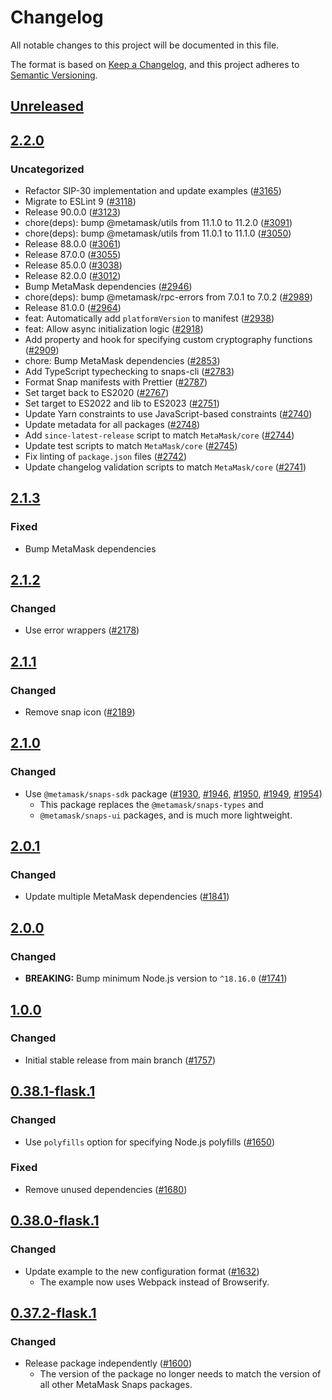 # Changelog

All notable changes to this project will be documented in this file.

The format is based on [Keep a Changelog](https://keepachangelog.com/en/1.0.0/),
and this project adheres to [Semantic Versioning](https://semver.org/spec/v2.0.0.html).

## [Unreleased]

## [2.2.0]

### Uncategorized

- Refactor SIP-30 implementation and update examples ([#3165](https://github.com/MetaMask/snaps/pull/3165))
- Migrate to ESLint 9 ([#3118](https://github.com/MetaMask/snaps/pull/3118))
- Release 90.0.0 ([#3123](https://github.com/MetaMask/snaps/pull/3123))
- chore(deps): bump @metamask/utils from 11.1.0 to 11.2.0 ([#3091](https://github.com/MetaMask/snaps/pull/3091))
- chore(deps): bump @metamask/utils from 11.0.1 to 11.1.0 ([#3050](https://github.com/MetaMask/snaps/pull/3050))
- Release 88.0.0 ([#3061](https://github.com/MetaMask/snaps/pull/3061))
- Release 87.0.0 ([#3055](https://github.com/MetaMask/snaps/pull/3055))
- Release 85.0.0 ([#3038](https://github.com/MetaMask/snaps/pull/3038))
- Release 82.0.0 ([#3012](https://github.com/MetaMask/snaps/pull/3012))
- Bump MetaMask dependencies ([#2946](https://github.com/MetaMask/snaps/pull/2946))
- chore(deps): bump @metamask/rpc-errors from 7.0.1 to 7.0.2 ([#2989](https://github.com/MetaMask/snaps/pull/2989))
- Release 81.0.0 ([#2964](https://github.com/MetaMask/snaps/pull/2964))
- feat: Automatically add `platformVersion` to manifest ([#2938](https://github.com/MetaMask/snaps/pull/2938))
- feat: Allow async initialization logic ([#2918](https://github.com/MetaMask/snaps/pull/2918))
- Add property and hook for specifying custom cryptography functions ([#2909](https://github.com/MetaMask/snaps/pull/2909))
- chore: Bump MetaMask dependencies ([#2853](https://github.com/MetaMask/snaps/pull/2853))
- Add TypeScript typechecking to snaps-cli ([#2783](https://github.com/MetaMask/snaps/pull/2783))
- Format Snap manifests with Prettier ([#2787](https://github.com/MetaMask/snaps/pull/2787))
- Set target back to ES2020 ([#2767](https://github.com/MetaMask/snaps/pull/2767))
- Set target to ES2022 and lib to ES2023 ([#2751](https://github.com/MetaMask/snaps/pull/2751))
- Update Yarn constraints to use JavaScript-based constraints ([#2740](https://github.com/MetaMask/snaps/pull/2740))
- Update metadata for all packages ([#2748](https://github.com/MetaMask/snaps/pull/2748))
- Add `since-latest-release` script to match `MetaMask/core` ([#2744](https://github.com/MetaMask/snaps/pull/2744))
- Update test scripts to match `MetaMask/core` ([#2745](https://github.com/MetaMask/snaps/pull/2745))
- Fix linting of `package.json` files ([#2742](https://github.com/MetaMask/snaps/pull/2742))
- Update changelog validation scripts to match `MetaMask/core` ([#2741](https://github.com/MetaMask/snaps/pull/2741))

## [2.1.3]

### Fixed

- Bump MetaMask dependencies

## [2.1.2]

### Changed

- Use error wrappers ([#2178](https://github.com/MetaMask/snaps/pull/2178))

## [2.1.1]

### Changed

- Remove snap icon ([#2189](https://github.com/MetaMask/snaps/pull/2189))

## [2.1.0]

### Changed

- Use `@metamask/snaps-sdk` package ([#1930](https://github.com/MetaMask/snaps/pull/1930),
  [#1946](https://github.com/MetaMask/snaps/pull/1946), [#1950](https://github.com/MetaMask/snaps/pull/1950),
  [#1949](https://github.com/MetaMask/snaps/pull/1949), [#1954](https://github.com/MetaMask/snaps/pull/1954))
  - This package replaces the `@metamask/snaps-types` and
  - `@metamask/snaps-ui` packages, and is much more lightweight.

## [2.0.1]

### Changed

- Update multiple MetaMask dependencies ([#1841](https://github.com/MetaMask/snaps/pull/1841))

## [2.0.0]

### Changed

- **BREAKING:** Bump minimum Node.js version to `^18.16.0` ([#1741](https://github.com/MetaMask/snaps/pull/1741))

## [1.0.0]

### Changed

- Initial stable release from main branch ([#1757](https://github.com/MetaMask/snaps/pull/1757))

## [0.38.1-flask.1]

### Changed

- Use `polyfills` option for specifying Node.js polyfills ([#1650](https://github.com/MetaMask/snaps/pull/1650))

### Fixed

- Remove unused dependencies ([#1680](https://github.com/MetaMask/snaps/pull/1680))

## [0.38.0-flask.1]

### Changed

- Update example to the new configuration format ([#1632](https://github.com/MetaMask/snaps/pull/1632))
  - The example now uses Webpack instead of Browserify.

## [0.37.2-flask.1]

### Changed

- Release package independently ([#1600](https://github.com/MetaMask/snaps/pull/1600))
  - The version of the package no longer needs to match the version of all other
    MetaMask Snaps packages.

[Unreleased]: https://github.com/MetaMask/snaps/compare/@metamask/bip44-example-snap@2.2.0...HEAD
[2.2.0]: https://github.com/MetaMask/snaps/compare/@metamask/bip44-example-snap@2.1.3...@metamask/bip44-example-snap@2.2.0
[2.1.3]: https://github.com/MetaMask/snaps/compare/@metamask/bip44-example-snap@2.1.2...@metamask/bip44-example-snap@2.1.3
[2.1.2]: https://github.com/MetaMask/snaps/compare/@metamask/bip44-example-snap@2.1.1...@metamask/bip44-example-snap@2.1.2
[2.1.1]: https://github.com/MetaMask/snaps/compare/@metamask/bip44-example-snap@2.1.0...@metamask/bip44-example-snap@2.1.1
[2.1.0]: https://github.com/MetaMask/snaps/compare/@metamask/bip44-example-snap@2.0.1...@metamask/bip44-example-snap@2.1.0
[2.0.1]: https://github.com/MetaMask/snaps/compare/@metamask/bip44-example-snap@2.0.0...@metamask/bip44-example-snap@2.0.1
[2.0.0]: https://github.com/MetaMask/snaps/compare/@metamask/bip44-example-snap@1.0.0...@metamask/bip44-example-snap@2.0.0
[1.0.0]: https://github.com/MetaMask/snaps/compare/@metamask/bip44-example-snap@0.38.1-flask.1...@metamask/bip44-example-snap@1.0.0
[0.38.1-flask.1]: https://github.com/MetaMask/snaps/compare/@metamask/bip44-example-snap@0.38.0-flask.1...@metamask/bip44-example-snap@0.38.1-flask.1
[0.38.0-flask.1]: https://github.com/MetaMask/snaps/compare/@metamask/bip44-example-snap@0.37.2-flask.1...@metamask/bip44-example-snap@0.38.0-flask.1
[0.37.2-flask.1]: https://github.com/MetaMask/snaps/releases/tag/@metamask/bip44-example-snap@0.37.2-flask.1
